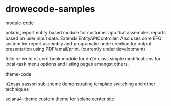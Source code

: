 drowecode-samples
=================

module-code

polaris_report
entity based module for customer app that assembles reports based on user input data. Extends EntityAPIController. Also uses core EFQ system for report assembly and programatic node creation for output presentation using PDF/email/print. (currently under development) 

folio
re-write of core book module for dn2n class
simple modifications for local-task menu options and listing pages amongst others.

theme-code
 
n2nsas
sasson sub-theme demonstrating template switching and other techniques

solana4-theme
custom theme for solana center site
